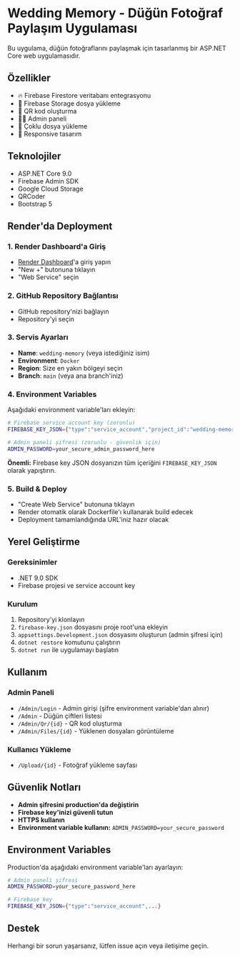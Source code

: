 # Wedding Memory - Düğün Fotoğraf Paylaşım Uygulaması

Bu uygulama, düğün fotoğraflarını paylaşmak için tasarlanmış bir ASP.NET Core web uygulamasıdır.

## Özellikler

- 🔥 Firebase Firestore veritabanı entegrasyonu
- 📁 Firebase Storage dosya yükleme
- 📱 QR kod oluşturma
- 👨‍💼 Admin paneli
- 📸 Çoklu dosya yükleme
- 🎨 Responsive tasarım

## Teknolojiler

- ASP.NET Core 9.0
- Firebase Admin SDK
- Google Cloud Storage
- QRCoder
- Bootstrap 5

## Render'da Deployment

### 1. Render Dashboard'a Giriş
- [Render Dashboard](https://dashboard.render.com)'a giriş yapın
- "New +" butonuna tıklayın
- "Web Service" seçin

### 2. GitHub Repository Bağlantısı
- GitHub repository'nizi bağlayın
- Repository'yi seçin

### 3. Servis Ayarları
- **Name**: `wedding-memory` (veya istediğiniz isim)
- **Environment**: `Docker`
- **Region**: Size en yakın bölgeyi seçin
- **Branch**: `main` (veya ana branch'iniz)

### 4. Environment Variables
Aşağıdaki environment variable'ları ekleyin:

```bash
# Firebase service account key (zorunlu)
FIREBASE_KEY_JSON={"type":"service_account","project_id":"wedding-memory-46705",...}

# Admin paneli şifresi (zorunlu - güvenlik için)
ADMIN_PASSWORD=your_secure_admin_password_here
```

**Önemli:** Firebase key JSON dosyanızın tüm içeriğini `FIREBASE_KEY_JSON` olarak yapıştırın.

### 5. Build & Deploy
- "Create Web Service" butonuna tıklayın
- Render otomatik olarak Dockerfile'ı kullanarak build edecek
- Deployment tamamlandığında URL'iniz hazır olacak

## Yerel Geliştirme

### Gereksinimler
- .NET 9.0 SDK
- Firebase projesi ve service account key

### Kurulum
1. Repository'yi klonlayın
2. `firebase-key.json` dosyasını proje root'una ekleyin
3. `appsettings.Development.json` dosyasını oluşturun (admin şifresi için)
4. `dotnet restore` komutunu çalıştırın
5. `dotnet run` ile uygulamayı başlatın

## Kullanım

### Admin Paneli
- `/Admin/Login` - Admin girişi (şifre environment variable'dan alınır)
- `/Admin` - Düğün çiftleri listesi
- `/Admin/Qr/{id}` - QR kod oluşturma
- `/Admin/Files/{id}` - Yüklenen dosyaları görüntüleme

### Kullanıcı Yükleme
- `/Upload/{id}` - Fotoğraf yükleme sayfası

## Güvenlik Notları

- **Admin şifresini production'da değiştirin**
- **Firebase key'inizi güvenli tutun**
- **HTTPS kullanın**
- **Environment variable kullanın:** `ADMIN_PASSWORD=your_secure_password`

## Environment Variables

Production'da aşağıdaki environment variable'ları ayarlayın:

```bash
# Admin paneli şifresi
ADMIN_PASSWORD=your_secure_password_here

# Firebase key
FIREBASE_KEY_JSON={"type":"service_account",...}
```

## Destek

Herhangi bir sorun yaşarsanız, lütfen issue açın veya iletişime geçin. 
